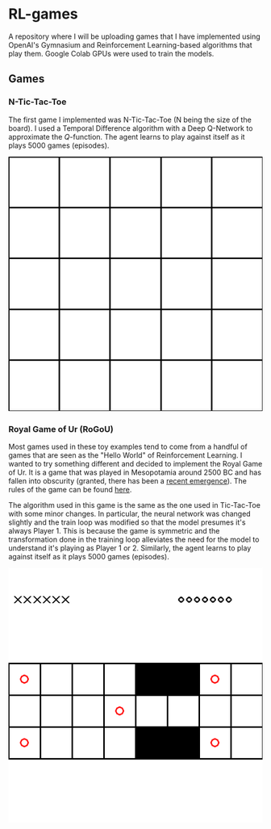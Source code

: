 # RL-games

A repository where I will be uploading games that I have implemented using OpenAI's Gymnasium and Reinforcement Learning-based algorithms that play them. Google Colab GPUs were used to train the models.

## Games

### N-Tic-Tac-Toe

The first game I implemented was N-Tic-Tac-Toe (N being the size of the board). I used a Temporal Difference algorithm with a Deep Q-Network to approximate the $Q$-function. The agent learns to play against itself as it plays 5000 games (episodes). 

![Tic-Tac-Toe](media/final.gif)

### Royal Game of Ur (RoGoU)

Most games used in these toy examples tend to come from a handful of games that are seen as the "Hello World" of Reinforcement Learning. I wanted to try something different and decided to implement the Royal Game of Ur. It is a game that was played in Mesopotamia around 2500 BC and has fallen into obscurity (granted, there has been a [recent emergence](https://www.youtube.com/watch?v=WZskjLq040I&ab_channel=TheBritishMuseum)). The rules of the game can be found [here](https://royalur.net/rules).

The algorithm used in this game is the same as the one used in Tic-Tac-Toe with some minor changes. In particular, the neural network was changed slightly and the train loop was modified so that the model presumes it's always Player 1. This is because the game is symmetric and the transformation done in the training loop alleviates the need for the model to understand it's playing as Player 1 or 2. Similarly, the agent learns to play against itself as it plays 5000 games (episodes).

![RoGoU](media/short.gif)